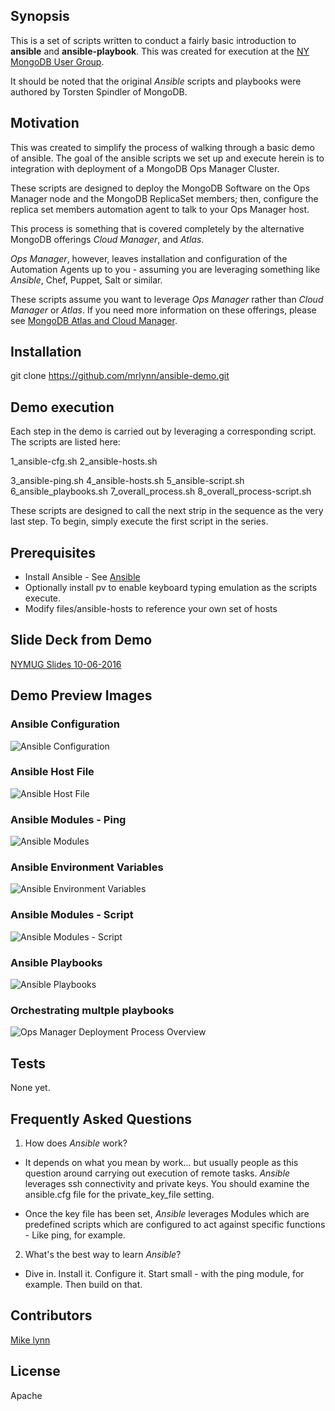 ## Synopsis

This is a set of scripts written to conduct a fairly basic introduction to **ansible** and **ansible-playbook**. This was created for execution at the [NY MongoDB User Group](http://www.meetup.com/New-York-MongoDB-User-Group/).

It should be noted that the original *Ansible* scripts and playbooks were authored by Torsten Spindler of MongoDB.

## Motivation

This was created to simplify the process of walking through a basic demo of ansible.  The goal of the ansible scripts we set up and execute herein is to integration with deployment of a MongoDB Ops Manager Cluster.

These scripts are designed to deploy the MongoDB Software on the Ops Manager node and the MongoDB ReplicaSet members; then, configure the replica set members automation agent to talk to your Ops Manager host.

This process is something that is covered completely by the alternative MongoDB offerings *Cloud Manager*, and *Atlas*.

*Ops Manager*, however, leaves installation and configuration of the Automation Agents up to you - assuming you are leveraging something like *Ansible*, Chef, Puppet, Salt or similar.

These scripts assume you want to leverage *Ops Manager* rather than *Cloud Manager* or *Atlas*.  If you need more information on these offerings, please see [MongoDB Atlas and Cloud Manager](http://www.mongodb.com/cloud/).

## Installation

git clone https://github.com/mrlynn/ansible-demo.git

## Demo execution

Each step in the demo is carried out by leveraging a corresponding script.  The scripts are listed here:

1_ansible-cfg.sh
2_ansible-hosts.sh

3_ansible-ping.sh
4_ansible-hosts.sh
5_ansible-script.sh
6_ansible_playbooks.sh
7_overall_process.sh
8_overall_process-script.sh

These scripts are designed to call the next strip in the sequence as the very last step.  To begin, simply execute the first script in the series.

## Prerequisites

- Install Ansible - See [Ansible](https://github.com/ansible/ansible)
- Optionally install pv to enable keyboard typing emulation as the scripts execute.
- Modify files/ansible-hosts to reference your own set of hosts

## Slide Deck from Demo

[NYMUG Slides 10-06-2016](/slides/Ansible-Ops-Manager.pdf)

## Demo Preview Images

### Ansible Configuration

![Ansible Configuration](/images/1-ansible-demo.gif?raw=true "Ansible Demo Walkthrough #1")

### Ansible Host File

![Ansible Host File](/images/2-ansible-demo.gif?raw=true "Ansible Demo Walkthrough #2")

### Ansible Modules - Ping

![Ansible Modules](/images/3-ansible-demo.gif?raw=true "Ansible Demo Walkthrough #3")

### Ansible Environment Variables

![Ansible Environment Variables](/images/4-ansible-demo.gif?raw=true "Ansible Demo Walkthrough #4")

### Ansible Modules - Script

![Ansible Modules - Script](/images/5-ansible-demo.gif?raw=true "Ansible Demo Walkthrough #5")

### Ansible Playbooks

![Ansible Playbooks](/images/6-ansible-demo.gif?raw=true "Ansible Demo Walkthrough #6")

### Orchestrating multple playbooks

![Ops Manager Deployment Process Overview](/images/7-ansible-demo.gif?raw=true "Ansible Demo Walkthrough #7")

## Tests

None yet.

## Frequently Asked Questions

1. How does *Ansible* work?
 - It depends on what you mean by work... but usually people as this question around carrying out execution of remote tasks.  *Ansible* leverages ssh connectivity and private keys.  You should examine the ansible.cfg file for the private_key_file setting.

 - Once the key file has been set, *Ansible* leverages Modules which are predefined scripts which are configured to act against specific functions - Like ping, for example.

2. What's the best way to learn *Ansible*?

 - Dive in.  Install it.  Configure it.  Start small - with the ping module, for example.  Then build on that.

## Contributors

[Mike lynn](mailto:merlynn@gmail.com)

## License

Apache
